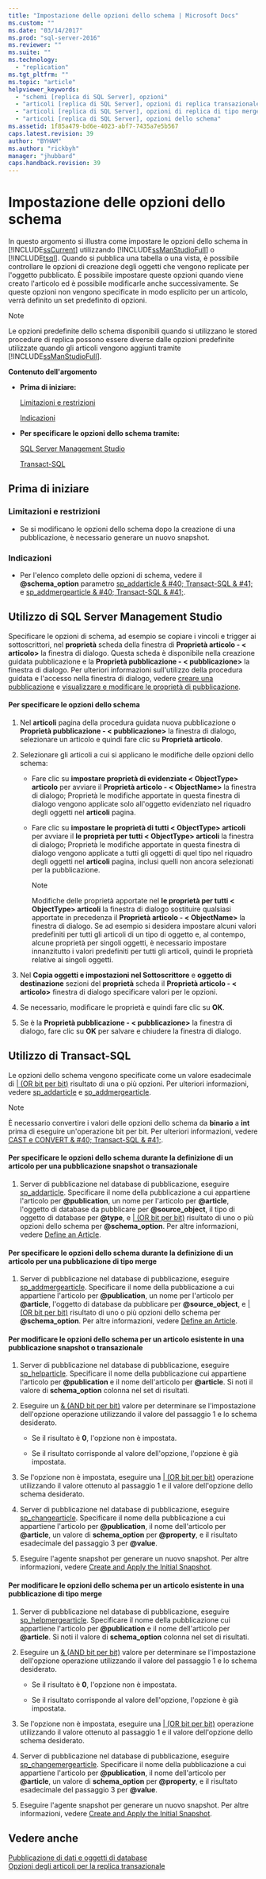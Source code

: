 ```yaml
---
title: "Impostazione delle opzioni dello schema | Microsoft Docs"
ms.custom: ""
ms.date: "03/14/2017"
ms.prod: "sql-server-2016"
ms.reviewer: ""
ms.suite: ""
ms.technology: 
  - "replication"
ms.tgt_pltfrm: ""
ms.topic: "article"
helpviewer_keywords: 
  - "schemi [replica di SQL Server], opzioni"
  - "articoli [replica di SQL Server], opzioni di replica transazionale"
  - "articoli [replica di SQL Server], opzioni di replica di tipo merge"
  - "articoli [replica di SQL Server], opzioni dello schema"
ms.assetid: 1f85a479-bd6e-4023-abf7-7435a7e5b567
caps.latest.revision: 39
author: "BYHAM"
ms.author: "rickbyh"
manager: "jhubbard"
caps.handback.revision: 39
---
```

# Impostazione delle opzioni dello schema
  In questo argomento si illustra come impostare le opzioni dello schema in [!INCLUDE[ssCurrent](../../../includes/sscurrent-md.md)] utilizzando [!INCLUDE[ssManStudioFull](../../../includes/ssmanstudiofull-md.md)] o [!INCLUDE[tsql](../../../includes/tsql-md.md)]. Quando si pubblica una tabella o una vista, è possibile controllare le opzioni di creazione degli oggetti che vengono replicate per l'oggetto pubblicato. È possibile impostare queste opzioni quando viene creato l'articolo ed è possibile modificarle anche successivamente. Se queste opzioni non vengono specificate in modo esplicito per un articolo, verrà definito un set predefinito di opzioni.  
  
> [!NOTE]  
>  Le opzioni predefinite dello schema disponibili quando si utilizzano le stored procedure di replica possono essere diverse dalle opzioni predefinite utilizzate quando gli articoli vengono aggiunti tramite [!INCLUDE[ssManStudioFull](../../../includes/ssmanstudiofull-md.md)].  
  
 **Contenuto dell'argomento**  
  
-   **Prima di iniziare:**  
  
     [Limitazioni e restrizioni](#Restrictions)  
  
     [Indicazioni](#Recommendations)  
  
-   **Per specificare le opzioni dello schema tramite:**  
  
     [SQL Server Management Studio](#SSMSProcedure)  
  
     [Transact-SQL](#TsqlProcedure)  
  
##  <a name="BeforeYouBegin"></a> Prima di iniziare  
  
###  <a name="Restrictions"></a> Limitazioni e restrizioni  
  
-   Se si modificano le opzioni dello schema dopo la creazione di una pubblicazione, è necessario generare un nuovo snapshot.  
  
###  <a name="Recommendations"></a> Indicazioni  
  
-   Per l'elenco completo delle opzioni di schema, vedere il **@schema_option** parametro [sp_addarticle & #40; Transact-SQL & #41;](../../../relational-databases/system-stored-procedures/sp-addarticle-transact-sql.md) e [sp_addmergearticle & #40; Transact-SQL & #41;](../../../relational-databases/system-stored-procedures/sp-addmergearticle-transact-sql.md).  
  
##  <a name="SSMSProcedure"></a> Utilizzo di SQL Server Management Studio  
 Specificare le opzioni di schema, ad esempio se copiare i vincoli e trigger ai sottoscrittori, nel **proprietà** scheda della finestra di **Proprietà articolo - \< articolo>** la finestra di dialogo. Questa scheda è disponibile nella creazione guidata pubblicazione e la **Proprietà pubblicazione - \< pubblicazione>** la finestra di dialogo. Per ulteriori informazioni sull'utilizzo della procedura guidata e l'accesso nella finestra di dialogo, vedere [creare una pubblicazione](../../../relational-databases/replication/publish/create-a-publication.md) e [visualizzare e modificare le proprietà di pubblicazione](../../../relational-databases/replication/publish/view-and-modify-publication-properties.md).  
  
#### Per specificare le opzioni dello schema  
  
1.  Nel **articoli** pagina della procedura guidata nuova pubblicazione o **Proprietà pubblicazione - \< pubblicazione>** la finestra di dialogo, selezionare un articolo e quindi fare clic su **Proprietà articolo**.  
  
2.  Selezionare gli articoli a cui si applicano le modifiche delle opzioni dello schema:  
  
    -   Fare clic su **impostare proprietà di evidenziate \< ObjectType> articolo** per avviare il **Proprietà articolo - \< ObjectName>** la finestra di dialogo; Proprietà le modifiche apportate in questa finestra di dialogo vengono applicate solo all'oggetto evidenziato nel riquadro degli oggetti nel **articoli** pagina.  
  
    -   Fare clic su **impostare le proprietà di tutti \< ObjectType> articoli** per avviare il **le proprietà per tutti \< ObjectType> articoli** la finestra di dialogo; Proprietà le modifiche apportate in questa finestra di dialogo vengono applicate a tutti gli oggetti di quel tipo nel riquadro degli oggetti nel **articoli** pagina, inclusi quelli non ancora selezionati per la pubblicazione.  
  
        > [!NOTE]  
        >  Modifiche delle proprietà apportate nel **le proprietà per tutti \< ObjectType> articoli** la finestra di dialogo sostituire qualsiasi apportate in precedenza il **Proprietà articolo - \< ObjectName>** la finestra di dialogo. Se ad esempio si desidera impostare alcuni valori predefiniti per tutti gli articoli di un tipo di oggetto e, al contempo, alcune proprietà per singoli oggetti, è necessario impostare innanzitutto i valori predefiniti per tutti gli articoli, quindi le proprietà relative ai singoli oggetti.  
  
3.  Nel **Copia oggetti e impostazioni nel Sottoscrittore** e **oggetto di destinazione** sezioni del **proprietà** scheda il **Proprietà articolo - \< articolo>** finestra di dialogo specificare valori per le opzioni.  
  
4.  Se necessario, modificare le proprietà e quindi fare clic su **OK**.  
  
5.  Se è la **Proprietà pubblicazione - \< pubblicazione>** la finestra di dialogo, fare clic su **OK** per salvare e chiudere la finestra di dialogo.  
  
##  <a name="TsqlProcedure"></a> Utilizzo di Transact-SQL  
 Le opzioni dello schema vengono specificate come un valore esadecimale di [| (OR bit per bit)](../Topic/%7C%20\(Bitwise%20OR\)%20\(Transact-SQL\).md) risultato di una o più opzioni. Per ulteriori informazioni, vedere [sp_addarticle](../../../relational-databases/system-stored-procedures/sp-addarticle-transact-sql.md) e [sp_addmergearticle](../../../relational-databases/system-stored-procedures/sp-addmergearticle-transact-sql.md).  
  
> [!NOTE]  
>  È necessario convertire i valori delle opzioni dello schema da **binario** a **int** prima di eseguire un'operazione bit per bit. Per ulteriori informazioni, vedere [CAST e CONVERT & #40; Transact-SQL & #41;](../../../t-sql/functions/cast-and-convert-transact-sql.md).  
  
#### Per specificare le opzioni dello schema durante la definizione di un articolo per una pubblicazione snapshot o transazionale  
  
1.  Server di pubblicazione nel database di pubblicazione, eseguire [sp_addarticle](../../../relational-databases/system-stored-procedures/sp-addarticle-transact-sql.md). Specificare il nome della pubblicazione a cui appartiene l'articolo per **@publication**, un nome per l'articolo per **@article**, l'oggetto di database da pubblicare per **@source_object**, il tipo di oggetto di database per **@type**, e [| (OR bit per bit)](../Topic/%7C%20\(Bitwise%20OR\)%20\(Transact-SQL\).md) risultato di uno o più opzioni dello schema per **@schema_option**. Per altre informazioni, vedere [Define an Article](../../../relational-databases/replication/publish/define-an-article.md).  
  
#### Per specificare le opzioni dello schema durante la definizione di un articolo per una pubblicazione di tipo merge  
  
1.  Server di pubblicazione nel database di pubblicazione, eseguire [sp_addmergearticle](../../../relational-databases/system-stored-procedures/sp-addmergearticle-transact-sql.md). Specificare il nome della pubblicazione a cui appartiene l'articolo per **@publication**, un nome per l'articolo per **@article**, l'oggetto di database da pubblicare per **@source_object**, e [| (OR bit per bit)](../Topic/%7C%20\(Bitwise%20OR\)%20\(Transact-SQL\).md) risultato di uno o più opzioni dello schema per **@schema_option**. Per altre informazioni, vedere [Define an Article](../../../relational-databases/replication/publish/define-an-article.md).  
  
#### Per modificare le opzioni dello schema per un articolo esistente in una pubblicazione snapshot o transazionale  
  
1.  Server di pubblicazione nel database di pubblicazione, eseguire [sp_helparticle](../../../relational-databases/system-stored-procedures/sp-helparticle-transact-sql.md). Specificare il nome della pubblicazione cui appartiene l'articolo per **@publication** e il nome dell'articolo per **@article**. Si noti il valore di **schema_option** colonna nel set di risultati.  
  
2.  Eseguire un [& (AND bit per bit)](../../../t-sql/language-elements/bitwise-and-transact-sql.md) valore per determinare se l'impostazione dell'opzione operazione utilizzando il valore del passaggio 1 e lo schema desiderato.  
  
    -   Se il risultato è **0**, l'opzione non è impostata.  
  
    -   Se il risultato corrisponde al valore dell'opzione, l'opzione è già impostata.  
  
3.  Se l'opzione non è impostata, eseguire una [| (OR bit per bit)](../Topic/%7C%20\(Bitwise%20OR\)%20\(Transact-SQL\).md) operazione utilizzando il valore ottenuto al passaggio 1 e il valore dell'opzione dello schema desiderato.  
  
4.  Server di pubblicazione nel database di pubblicazione, eseguire [sp_changearticle](../../../relational-databases/system-stored-procedures/sp-changearticle-transact-sql.md). Specificare il nome della pubblicazione a cui appartiene l'articolo per **@publication**, il nome dell'articolo per **@article**, un valore di **schema_option** per **@property**, e il risultato esadecimale del passaggio 3 per **@value**.  
  
5.  Eseguire l'agente snapshot per generare un nuovo snapshot. Per altre informazioni, vedere [Create and Apply the Initial Snapshot](../../../relational-databases/replication/create-and-apply-the-initial-snapshot.md).  
  
#### Per modificare le opzioni dello schema per un articolo esistente in una pubblicazione di tipo merge  
  
1.  Server di pubblicazione nel database di pubblicazione, eseguire [sp_helpmergearticle](../../../relational-databases/system-stored-procedures/sp-helpmergearticle-transact-sql.md). Specificare il nome della pubblicazione cui appartiene l'articolo per **@publication** e il nome dell'articolo per **@article**. Si noti il valore di **schema_option** colonna nel set di risultati.  
  
2.  Eseguire un [& (AND bit per bit)](../../../t-sql/language-elements/bitwise-and-transact-sql.md) valore per determinare se l'impostazione dell'opzione operazione utilizzando il valore del passaggio 1 e lo schema desiderato.  
  
    -   Se il risultato è **0**, l'opzione non è impostata.  
  
    -   Se il risultato corrisponde al valore dell'opzione, l'opzione è già impostata.  
  
3.  Se l'opzione non è impostata, eseguire una [| (OR bit per bit)](../Topic/%7C%20\(Bitwise%20OR\)%20\(Transact-SQL\).md) operazione utilizzando il valore ottenuto al passaggio 1 e il valore dell'opzione dello schema desiderato.  
  
4.  Server di pubblicazione nel database di pubblicazione, eseguire [sp_changemergearticle](../../../relational-databases/system-stored-procedures/sp-changemergearticle-transact-sql.md). Specificare il nome della pubblicazione a cui appartiene l'articolo per **@publication**, il nome dell'articolo per **@article**, un valore di **schema_option** per **@property**, e il risultato esadecimale del passaggio 3 per **@value**.  
  
5.  Eseguire l'agente snapshot per generare un nuovo snapshot. Per altre informazioni, vedere [Create and Apply the Initial Snapshot](../../../relational-databases/replication/create-and-apply-the-initial-snapshot.md).  
  
## Vedere anche  
 [Pubblicazione di dati e oggetti di database](../../../relational-databases/replication/publish/publish-data-and-database-objects.md)   
 [Opzioni degli articoli per la replica transazionale](../../../relational-databases/replication/transactional/article-options-for-transactional-replication.md)  
  
  